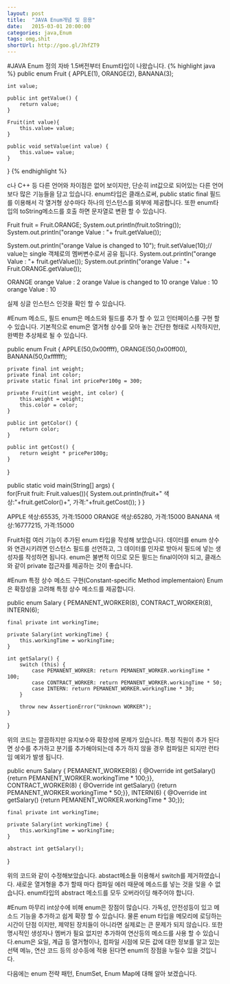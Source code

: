 ```yaml
---
layout: post
title:  "JAVA Enum개념 및 응용"
date:   2015-03-01 20:00:00
categories: java,Enum
tags: omg,shit
shortUrl: http://goo.gl/JhfZT9
---
```



#JAVA Enum 정의
자바 1.5버전부터 Enum타입이 나왔습니다. 
{% highlight java %}
public enum Fruit {
    APPLE(1), ORANGE(2), BANANA(3);
    
    int value;
    
    public int getValue() {
        return value;
    }

    Fruit(int value){
        this.value= value;
    }
    
    public void setValue(int value) {
        this.value= value;
    }
}
{% endhighlight %}

c나 C++ 등 다른 언어와 차이점은 없어 보이지만, 단순히 int값으로 되어있는 다른 언어보다 많은 기능들을 담고 있습니다.
enum타입은 클래스로써, public static final 필드를 이용해서 각 열거형 상수마다 하나의 인스턴스를 외부에 제공합니다. 
또한 enum타입의 toString메소드를 호출 하면 문자열로 변환 할 수 있습니다. 

Fruit fruit = Fruit.ORANGE;
System.out.println(fruit.toString());
System.out.println("orange Value : "+ fruit.getValue());

System.out.println("orange Value is changed to 10");
fruit.setValue(10);// value는 single 객체로의 멤버변수로서 공유 됩니다.
System.out.println("orange Value : "+ fruit.getValue());
System.out.println("orange Value : "+ Fruit.ORANGE.getValue());


ORANGE
orange Value : 2
orange Value is changed to 10
orange Value : 10
orange Value : 10

실제 싱글 인스턴스 인것을 확인 할 수 있습니다.

#Enum 메소드, 필드 
enum은 메소드와 필드를 추가 할 수 있고 인터페이스를 구현 할 수 있습니다. 기본적으로 enum은 열거형 상수를 모아 놓는 간단한 형태로 시작하지만, 완벽한 추상체로 될 수 있습니다. 

public enum Fruit {
    APPLE(50,0x00ffff), ORANGE(50,0x00ff00), BANANA(50,0xffffff);
    
    private final int weight;
    private final int color;
    private static final int pricePer100g = 300;
    
    private Fruit(int weight, int color) {
        this.weight = weight;
        this.color = color;
    }
    
    public int getColor() {
        return color;
    }

    public int getCost() {
        return weight * pricePer100g;
    }
}

public static void main(String[] args) {        
        for(Fruit fruit: Fruit.values()){
            System.out.println(fruit+" 색상:"+fruit.getColor()+", 가격:"+fruit.getCost());
        }
}

APPLE 색상:65535, 가격:15000
ORANGE 색상:65280, 가격:15000
BANANA 색상:16777215, 가격:15000


Fruit처럼 여러 기능이 추가된 enum 타입을 작성해 보았습니다. 데이터를 enum 상수와 연관시키려면 인스턴스 필드를 선언하고, 그 데이터를 인자로 받아서 필드에 넣는 생성자를 작성하면 됩니다. enum은 불변적 이므로 모든 필드는 final이어야 되고, 클래스와 같이 private 접근자를 제공하는 것이 좋습니다.

#Enum 특정 상수 메소드 구현(Constant-specific Method implementaion)
Enum은 확장성을 고려해 특정 상수 메소드를 제공합니다.

public enum Salary {
    PEMANENT_WORKER(8), CONTRACT_WORKER(8), INTERN(6);

    final private int workingTime;

    private Salary(int workingTime) {
        this.workingTime = workingTime;
    }

    int getSalary() {
        switch (this) {
            case PEMANENT_WORKER: return PEMANENT_WORKER.workingTime * 100;
            case CONTRACT_WORKER: return PEMANENT_WORKER.workingTime * 50;
            case INTERN: return PEMANENT_WORKER.workingTime * 30;
        }
        
        throw new AssertionError("Unknown WORKER");
    }
}

위의 코드는 깔끔하지만 유지보수와 확장성에 문제가 있습니다. 특정 직원이 추가 된다면 상수를 추가하고 분기를 추가해야되는데 추가 하지 않을 경우 컴파일은 되지만 런타임 예외가 발생 됩니다.  



public enum Salary {
    PEMANENT_WORKER(8) { @Override int getSalary() {return PEMANENT_WORKER.workingTime * 100;}},
    CONTRACT_WORKER(8) { @Override int getSalary() {return PEMANENT_WORKER.workingTime * 50;}},
    INTERN(6) { @Override int getSalary() {return PEMANENT_WORKER.workingTime * 30;}};

    final private int workingTime;

    private Salary(int workingTime) {
        this.workingTime = workingTime;
    }

    abstract int getSalary();
}

위의 코드와 같이 수정해보았습니다. abstact메소들 이용해서 switch를 제거하였습니다. 새로운 열겨형을 추가 할때 마다 컴파일 에러 때문에 메소드를 넣는 것을 잊을 수 없습니다. enum타입의 abstract 메소드를 모두 오버라이딩 해주어야 합니다.


#Enum 마무리
int상수에 비해 enum은 장점이 많습니다. 가독성, 안전성등이 있고 메소드 기능을 추가하고 쉽게 확장 할 수 있습니다. 물론 enum 타입을 메모리에 로딩하는 시간이 단점 이지만, 제약된 장치들이 아니라면 실제로는 큰 문제가 되지 않습니다. 또한 명시적인 생성자나 멤버가 필요 없지만 추가하여 연산등의 메소드를 사용 할 수 있습니다.enum은 요일, 계급 등 열거형이나, 컴파일 시점에 모든 값에 대한 정보를 알고 있는 선택 메뉴, 연산 코드 등의 상수등에 적용 된다면 enum의 장점을 누릴수 있을 것입니다. 

다음에는 enum 전략 패턴, EnumSet, Enum Map에 대해 알아 보겠습니다. 